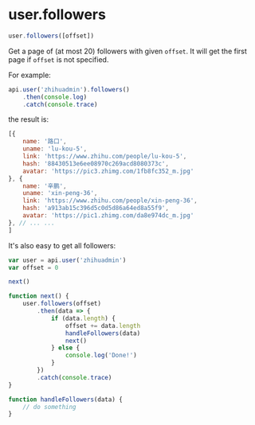 # user.followers

```javascript
user.followers([offset])
```

Get a page of (at most 20) followers with given `offset`. It will get the first page if `offset` is not specified.

For example:

```javascript
api.user('zhihuadmin').followers()
    .then(console.log)
    .catch(console.trace)
```

the result is:

```javascript
[{
    name: '路口',
    uname: 'lu-kou-5',
    link: 'https://www.zhihu.com/people/lu-kou-5',
    hash: '88430513e6ee08970c269acd8080373c',
    avatar: 'https://pic3.zhimg.com/1fb8fc352_m.jpg'
}, {
    name: '辛鹏',
    uname: 'xin-peng-36',
    link: 'https://www.zhihu.com/people/xin-peng-36',
    hash: 'a913ab15c396d5c0d5d86a64ed8a55f9',
    avatar: 'https://pic1.zhimg.com/da8e974dc_m.jpg'
}, // ... ...
]
```

It's also easy to get all followers:

```javascript
var user = api.user('zhihuadmin')
var offset = 0

next()

function next() {
    user.followers(offset)
        .then(data => {
            if (data.length) {
                offset += data.length
                handleFollowers(data)
                next()
            } else {
                console.log('Done!')
            }
        })
        .catch(console.trace)
}

function handleFollowers(data) {
    // do something
}
```
